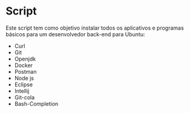 # Script
Este script tem como objetivo instalar todos os aplicativos e programas básicos para um desenvolvedor back-end para Ubuntu:
- Curl
- Git
- Openjdk
- Docker
- Postman
- Node js
- Eclipse
- Intellij
- Git-cola
- Bash-Completion
